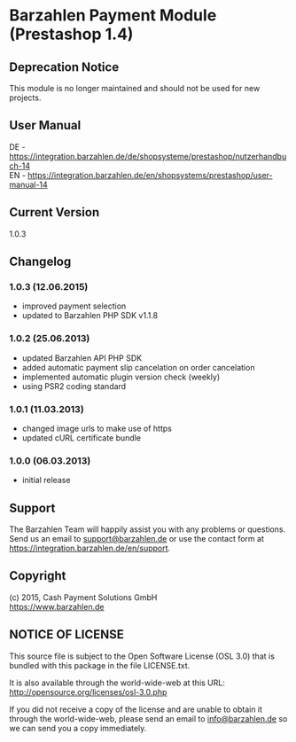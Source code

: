 # Barzahlen Payment Module (Prestashop 1.4)

## Deprecation Notice
This module is no longer maintained and should not be used for new projects.

## User Manual
DE - https://integration.barzahlen.de/de/shopsysteme/prestashop/nutzerhandbuch-14  
EN - https://integration.barzahlen.de/en/shopsystems/prestashop/user-manual-14

## Current Version
1.0.3

## Changelog

### 1.0.3 (12.06.2015)
* improved payment selection
* updated to Barzahlen PHP SDK v1.1.8

### 1.0.2 (25.06.2013)
* updated Barzahlen API PHP SDK
* added automatic payment slip cancelation on order cancelation
* implemented automatic plugin version check (weekly)
* using PSR2 coding standard

### 1.0.1 (11.03.2013)
* changed image urls to make use of https
* updated cURL certificate bundle

### 1.0.0 (06.03.2013)
* initial release

## Support
The Barzahlen Team will happily assist you with any problems or questions. Send us an email to support@barzahlen.de or use the contact form at https://integration.barzahlen.de/en/support.

## Copyright
(c) 2015, Cash Payment Solutions GmbH  
https://www.barzahlen.de

## NOTICE OF LICENSE
This source file is subject to the Open Software License (OSL 3.0) that is bundled with this package in the file LICENSE.txt.

It is also available through the world-wide-web at this URL: http://opensource.org/licenses/osl-3.0.php

If you did not receive a copy of the license and are unable to obtain it through the world-wide-web, please send an email to info@barzahlen.de so we can send you a copy immediately.
